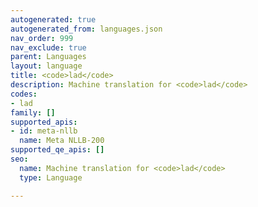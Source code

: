 ```yaml
---
autogenerated: true
autogenerated_from: languages.json
nav_order: 999
nav_exclude: true
parent: Languages
layout: language
title: <code>lad</code>
description: Machine translation for <code>lad</code>
codes:
- lad
family: []
supported_apis:
- id: meta-nllb
  name: Meta NLLB-200
supported_qe_apis: []
seo:
  name: Machine translation for <code>lad</code>
  type: Language

---
```


